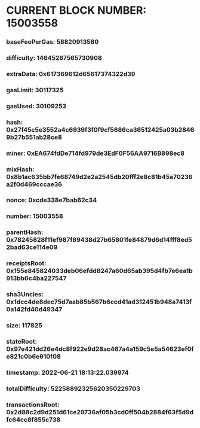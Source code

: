 # CURRENT BLOCK NUMBER: 15003558

### baseFeePerGas: 58820913580
### difficulty: 14645287565730908
### extraData: 0x617369612d65617374322d39
### gasLimit: 30117325
### gasUsed: 30109253
### hash: 0x27f45c5e3552a4c6939f3f0f9cf5686ca36512425a03b28469b27b551ab28ce8
### miner: 0xEA674fdDe714fd979de3EdF0F56AA9716B898ec8
### mixHash: 0x8b1ac635bb7fe68749d2e2a2545db20fff2e8c81b45a70236a2f0d469cccae36
### nonce: 0xcde338e7bab62c34
### number: 15003558
### parentHash: 0x78245828f11ef987f89438d27b65801fe84879d6d14fff8ed52bad63ce114e09
### receiptsRoot: 0x155e845824033deb06efdd8247a60d65ab395d4fb7e6ea1b913bb0c4ba227547
### sha3Uncles: 0x1dcc4de8dec75d7aab85b567b6ccd41ad312451b948a7413f0a142fd40d49347
### size: 117825
### stateRoot: 0x97e421dd26e4dc8f922e9d28ac467a4a159c5e5a54623ef0fe821c0b6e910f08
### timestamp: 2022-06-21 18:13:22.039974
### totalDifficulty: 52258892325620350229703
### transactionsRoot: 0x2d88c2d9d251d61ce29736af05b3cd0ff504b2884f63f5d9dfc64cc8f855c738
